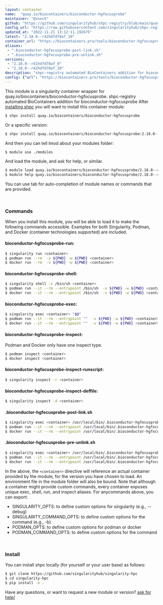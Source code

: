 ```yaml
---
layout: container
name:  "quay.io/biocontainers/bioconductor-hgfocusprobe"
maintainer: "@vsoch"
github: "https://github.com/singularityhub/shpc-registry/blob/main/quay.io/biocontainers/bioconductor-hgfocusprobe/container.yaml"
config_url: "https://raw.githubusercontent.com/singularityhub/shpc-registry/main/quay.io/biocontainers/bioconductor-hgfocusprobe/container.yaml"
updated_at: "2022-11-21 13:12:11.192675"
latest: "2.18.0--r42hdfd78af_10"
container_url: "https://biocontainers.pro/tools/bioconductor-hgfocusprobe"
aliases:
 - ".bioconductor-hgfocusprobe-post-link.sh"
 - ".bioconductor-hgfocusprobe-pre-unlink.sh"
versions:
 - "2.18.0--r41hdfd78af_9"
 - "2.18.0--r42hdfd78af_10"
description: "shpc-registry automated BioContainers addition for bioconductor-hgfocusprobe"
config: {"url": "https://biocontainers.pro/tools/bioconductor-hgfocusprobe", "maintainer": "@vsoch", "description": "shpc-registry automated BioContainers addition for bioconductor-hgfocusprobe", "latest": {"2.18.0--r42hdfd78af_10": "sha256:e813c52395ba24ad7ad0583dc8a5c4425ea1f6f3f87a591f95e871d771e9de24"}, "tags": {"2.18.0--r41hdfd78af_9": "sha256:28ead63e2526d2e6bffef6d956db470c4573ca96efcd4125f4061ce7e5b4ae38", "2.18.0--r42hdfd78af_10": "sha256:e813c52395ba24ad7ad0583dc8a5c4425ea1f6f3f87a591f95e871d771e9de24"}, "docker": "quay.io/biocontainers/bioconductor-hgfocusprobe", "aliases": {".bioconductor-hgfocusprobe-post-link.sh": "/usr/local/bin/.bioconductor-hgfocusprobe-post-link.sh", ".bioconductor-hgfocusprobe-pre-unlink.sh": "/usr/local/bin/.bioconductor-hgfocusprobe-pre-unlink.sh"}}
---
```


This module is a singularity container wrapper for quay.io/biocontainers/bioconductor-hgfocusprobe.
shpc-registry automated BioContainers addition for bioconductor-hgfocusprobe
After [installing shpc](#install) you will want to install this container module:


```bash
$ shpc install quay.io/biocontainers/bioconductor-hgfocusprobe
```

Or a specific version:

```bash
$ shpc install quay.io/biocontainers/bioconductor-hgfocusprobe:2.18.0--r42hdfd78af_10
```

And then you can tell lmod about your modules folder:

```bash
$ module use ./modules
```

And load the module, and ask for help, or similar.

```bash
$ module load quay.io/biocontainers/bioconductor-hgfocusprobe/2.18.0--r42hdfd78af_10
$ module help quay.io/biocontainers/bioconductor-hgfocusprobe/2.18.0--r42hdfd78af_10
```

You can use tab for auto-completion of module names or commands that are provided.

<br>

### Commands

When you install this module, you will be able to load it to make the following commands accessible.
Examples for both Singularity, Podman, and Docker (container technologies supported) are included.

#### bioconductor-hgfocusprobe-run:

```bash
$ singularity run <container>
$ podman run --rm  -v ${PWD} -w ${PWD} <container>
$ docker run --rm  -v ${PWD} -w ${PWD} <container>
```

#### bioconductor-hgfocusprobe-shell:

```bash
$ singularity shell -s /bin/sh <container>
$ podman run --it --rm --entrypoint /bin/sh  -v ${PWD} -w ${PWD} <container>
$ docker run --it --rm --entrypoint /bin/sh  -v ${PWD} -w ${PWD} <container>
```

#### bioconductor-hgfocusprobe-exec:

```bash
$ singularity exec <container> "$@"
$ podman run --it --rm --entrypoint ""  -v ${PWD} -w ${PWD} <container> "$@"
$ docker run --it --rm --entrypoint ""  -v ${PWD} -w ${PWD} <container> "$@"
```

#### bioconductor-hgfocusprobe-inspect:

Podman and Docker only have one inspect type.

```bash
$ podman inspect <container>
$ docker inspect <container>
```

#### bioconductor-hgfocusprobe-inspect-runscript:

```bash
$ singularity inspect -r <container>
```

#### bioconductor-hgfocusprobe-inspect-deffile:

```bash
$ singularity inspect -d <container>
```


#### .bioconductor-hgfocusprobe-post-link.sh

```bash
$ singularity exec <container> /usr/local/bin/.bioconductor-hgfocusprobe-post-link.sh
$ podman run --it --rm --entrypoint /usr/local/bin/.bioconductor-hgfocusprobe-post-link.sh   -v ${PWD} -w ${PWD} <container> -c " $@"
$ docker run --it --rm --entrypoint /usr/local/bin/.bioconductor-hgfocusprobe-post-link.sh   -v ${PWD} -w ${PWD} <container> -c " $@"
```


#### .bioconductor-hgfocusprobe-pre-unlink.sh

```bash
$ singularity exec <container> /usr/local/bin/.bioconductor-hgfocusprobe-pre-unlink.sh
$ podman run --it --rm --entrypoint /usr/local/bin/.bioconductor-hgfocusprobe-pre-unlink.sh   -v ${PWD} -w ${PWD} <container> -c " $@"
$ docker run --it --rm --entrypoint /usr/local/bin/.bioconductor-hgfocusprobe-pre-unlink.sh   -v ${PWD} -w ${PWD} <container> -c " $@"
```



In the above, the `<container>` directive will reference an actual container provided
by the module, for the version you have chosen to load. An environment file in the
module folder will also be bound. Note that although a container
might provide custom commands, every container exposes unique exec, shell, run, and
inspect aliases. For anycommands above, you can export:

 - SINGULARITY_OPTS: to define custom options for singularity (e.g., --debug)
 - SINGULARITY_COMMAND_OPTS: to define custom options for the command (e.g., -b)
 - PODMAN_OPTS: to define custom options for podman or docker
 - PODMAN_COMMAND_OPTS: to define custom options for the command

<br>

### Install

You can install shpc locally (for yourself or your user base) as follows:

```bash
$ git clone https://github.com/singularityhub/singularity-hpc
$ cd singularity-hpc
$ pip install -e .
```

Have any questions, or want to request a new module or version? [ask for help!](https://github.com/singularityhub/singularity-hpc/issues)